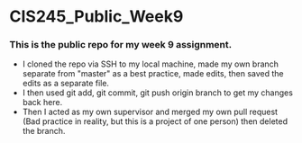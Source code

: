# CIS245_Public_Week9
### This is the public repo for my week 9 assignment. 

* I cloned the repo via SSH to my local machine, made my own branch separate from "master" as a best practice, made edits, then saved the edits as a separate file. 
* I then used git add, git commit, git push origin branch to get my changes back here. 
* Then I acted as my own supervisor and merged my own pull request (Bad practice in reality, but this is a project of one person) then deleted the branch. 
